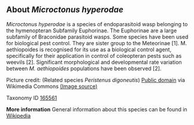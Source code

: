 **About *Microctonus hyperodae***
-------------------------

*Microctonus hyperodae* is a species of endoparasitoid wasp belonging to the hymenopteran Subfamily Euphorinae. The Euphorinae are a 
large subfamily of Braconidae parasitoid wasps. Some species have been used for biological pest control. They are sister group to the Meteorinae [1].
M. aethiopoides is recognised for its use as a biological control agent, specifically for their application in control of coleopteran pests such 
as weevils [2]. Significant morphological and developmental rate variation between *M. aethiopoides* populations have been observed [2]. 

Picture credit: (Related species *Peristenus digoneutis*) [Public domain](https://commons.wikimedia.org/wiki/Main_Page) via Wikimedia Commons [(Image source)](https://en.wikipedia.org/wiki/File:Parasitic_wasp.jpg)

Taxonomy ID [165561](https://www.uniprot.org/taxonomy/165561)

**More information**
General information about this species can be found in [Wikipedia](https://en.wikipedia.org/wiki/Euphorinae)
